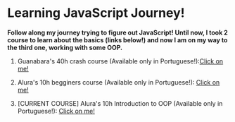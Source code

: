 # Learning JavaScript Journey!

**Follow along my journey trying to figure out JavaScript! Until now, I took 2 course to learn about the basics (links below!) and now I am on my way to the third one, working with some OOP.**

1. Guanabara's 40h crash course (Available only in Portuguese!):[Click on me!](https://www.cursoemvideo.com/course/javascript/)

2. Alura's 10h begginers course (Available only in Portuguese!): [Click on me!](https://www.alura.com.br/curso-online-javascript-introducao)

3. [CURRENT COURSE] Alura's 10h Introduction to OOP (Available only in Portuguese!): [Click on me!](https://www.alura.com.br/curso-online-javascritpt-orientacao-objetos)
